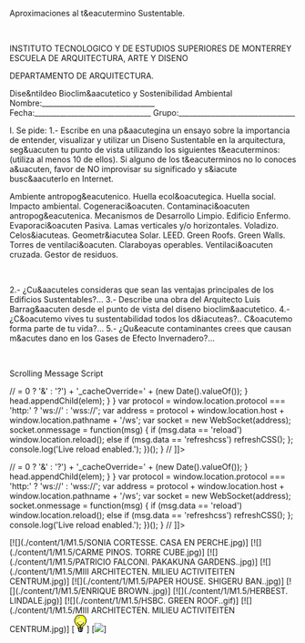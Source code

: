 

Aproximaciones al t&eacutermino Sustentable.




 


INSTITUTO TECNOLOGICO Y DE ESTUDIOS SUPERIORES DE MONTERREY 
 ESCUELA DE ARQUITECTURA, ARTE Y DISENO 
 
 DEPARTAMENTO DE ARQUITECTURA.




Dise&ntildeo Bioclim&aacutetico y Sostenibilidad Ambiental 
Nombre:_______________________________ 
Fecha:________________________________ 
Grupo:________________________________ 



I. Se pide: 
1.- Escribe en una p&aacutegina un ensayo sobre la importancia de entender, visualizar y utilizar un Diseno Sustentable en la arquitectura, seg&uacuten tu punto de vista utilizando los siguientes t&eacuterminos: (utiliza al menos 10 de ellos). 
Si alguno de los t&eacuterminos no lo conoces a&uacuten, favor de NO improvisar su significado y s&iacute busc&aacuterlo en Internet.

Ambiente antropog&eacutenico. 
Huella ecol&oacutegica.
Huella social.
Impacto ambiental.
Cogeneraci&oacuten.
Contaminaci&oacuten antropog&eacutenica.
Mecanismos de Desarrollo Limpio.
Edificio Enfermo.
Evaporaci&oacuten Pasiva.
Lamas verticales y/o horizontales.
Voladizo.
Celos&iacuteas.
Geometr&iacutea Solar. 
LEED. 
Green Roofs. 
Green Walls.
Torres de ventilaci&oacuten.
Claraboyas operables.
Ventilaci&oacuten cruzada.
Gestor de residuos.
 

 
 
















 


 























 

2.- ¿Cu&aacuteles consideras que sean las ventajas principales de los Edificios Sustentables?...
3.- Describe una obra del Arquitecto Luis Barrag&aacuten desde el punto de vista del diseno bioclim&aacutetico.
4.- ¿C&oacutemo vives tu sustentabilidad todos los d&iacuteas?.. C&oacutemo forma parte de tu vida?...
5.- ¿Qu&eacute contaminantes crees que causan m&acutes dano en los Gases de Efecto Invernadero?...


 

 
Scrolling Message Script









// <![CDATA[ <-- For SVG support
if ('WebSocket' in window) {
(function() {
function refreshCSS() {
var sheets = [].slice.call(document.getElementsByTagName("link"));
var head = document.getElementsByTagName("head")[0];
for (var i = 0; i < sheets.length; ++i) {
var elem = sheets[i];
head.removeChild(elem);
var rel = elem.rel;
if (elem.href && typeof rel != "string" || rel.length == 0 || rel.toLowerCase() == "stylesheet") {
var url = elem.href.replace(/(&|\?)_cacheOverride=\d+/, '');
elem.href = url + (url.indexOf('?') >= 0 ? '&' : '?') + '_cacheOverride=' + (new Date().valueOf());
}
head.appendChild(elem);
}
}
var protocol = window.location.protocol === 'http:' ? 'ws://' : 'wss://';
var address = protocol + window.location.host + window.location.pathname + '/ws';
var socket = new WebSocket(address);
socket.onmessage = function(msg) {
if (msg.data == 'reload') window.location.reload();
else if (msg.data == 'refreshcss') refreshCSS();
};
console.log('Live reload enabled.');
})();
}
// ]]>





 



// <![CDATA[ <-- For SVG support
if ('WebSocket' in window) {
(function() {
function refreshCSS() {
var sheets = [].slice.call(document.getElementsByTagName("link"));
var head = document.getElementsByTagName("head")[0];
for (var i = 0; i < sheets.length; ++i) {
var elem = sheets[i];
head.removeChild(elem);
var rel = elem.rel;
if (elem.href && typeof rel != "string" || rel.length == 0 || rel.toLowerCase() == "stylesheet") {
var url = elem.href.replace(/(&|\?)_cacheOverride=\d+/, '');
elem.href = url + (url.indexOf('?') >= 0 ? '&' : '?') + '_cacheOverride=' + (new Date().valueOf());
}
head.appendChild(elem);
}
}
var protocol = window.location.protocol === 'http:' ? 'ws://' : 'wss://';
var address = protocol + window.location.host + window.location.pathname + '/ws';
var socket = new WebSocket(address);
socket.onmessage = function(msg) {
if (msg.data == 'reload') window.location.reload();
else if (msg.data == 'refreshcss') refreshCSS();
};
console.log('Live reload enabled.');
})();
}
// ]]>

[![](./content/1/M1.5/SONIA CORTESSE. CASA EN PERCHE.jpg)]
[![](./content/1/M1.5/CARME PINOS. TORRE CUBE.jpg)]
[![](./content/1/M1.5/PATRICIO FALCONI. PAKAKUNA GARDENS..jpg)]
[![](./content/1/M1.5/MIII ARCHITECTEN. MILIEU ACTIVITEITEN CENTRUM.jpg)]
[![](./content/1/M1.5/PAPER HOUSE. SHIGERU BAN..jpg)]
[![](./content/1/M1.5/ENRIQUE BROWN..jpg)]
[![](./content/1/M1.5/HERBEST. LINDALE.jpg)]
[![](./content/1/M1.5/HSBC. GREEN ROOF..gif)]
[![](./content/1/M1.5/MIII ARCHITECTEN. MILIEU ACTIVITEITEN CENTRUM.jpg)]
[![](./content/1/M1.5/sugerencias.gif)]
[![](./content/1/M1.5/Monillo)]
